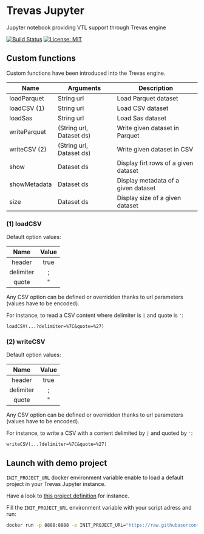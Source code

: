 # Trevas Jupyter

Jupyter notebook providing VTL support through Trevas engine

[![Build Status](https://github.com/InseeFrLab/Trevas-Jupyter/actions/workflows/ci.yml/badge.svg)](https://github.com/InseeFrLab/Trevas-Jupyter/actions/workflows/ci.yml)
[![License: MIT](https://img.shields.io/badge/License-MIT-blue.svg)](https://opensource.org/licenses/MIT)

## Custom functions

Custom functions have been introduced into the Trevas engine.

| Name         | Arguments                | Description                          |
|--------------|--------------------------|--------------------------------------|
| loadParquet  | String url               | Load Parquet dataset                 |
| loadCSV (1)  | String url               | Load CSV dataset                     |
| loadSas      | String url               | Load Sas dataset                     |
| writeParquet | (String url, Dataset ds) | Write given dataset in Parquet       |
| writeCSV (2) | (String url, Dataset ds) | Write given dataset in CSV           |
| show         | Dataset ds               | Display firt rows of a given dataset |
| showMetadata | Dataset ds               | Display metadata of a given dataset  |
| size         | Dataset ds               | Display size of a given dataset      |

### (1) loadCSV

Default option values:

|    Name     |  Value  |
|:-----------:|:-------:|
|   header    |  true   |
|  delimiter  |    ;    |
|    quote    |    "    |

Any CSV option can be defined or overridden thanks to url parameters (values have to be encoded).

For instance, to read a CSV content where delimiter is `|` and quote is `'`:

`loadCSV(...?delimiter=%7C&quote=%27)`

### (2) writeCSV

Default option values:

|    Name     |  Value  |
|:-----------:|:-------:|
|   header    |  true   |
|  delimiter  |    ;    |
|    quote    |    "    |

Any CSV option can be defined or overridden thanks to url parameters (values have to be encoded).

For instance, to write a CSV with a content delimited by `|` and quoted by `'`:

`writeCSV(...?delimiter=%7C&quote=%27)`

## Launch with demo project

`INIT_PROJECT_URL` docker environment variable enable to load a default project in your Trevas Jupyter instance.

Have a look to [this project definition](https://github.com/Making-Sense-Info/Trevas-Jupyter-Training) for instance.

Fill the `INIT_PROJECT_URL` environment variable with your script adress and run:

```bash
docker run -p 8888:8888 -e INIT_PROJECT_URL="https://raw.githubusercontent.com/Making-Sense-Info/Trevas-Jupyter-Training/main/init-notebook.sh" inseefrlab/trevas-jupyter:latest
```
